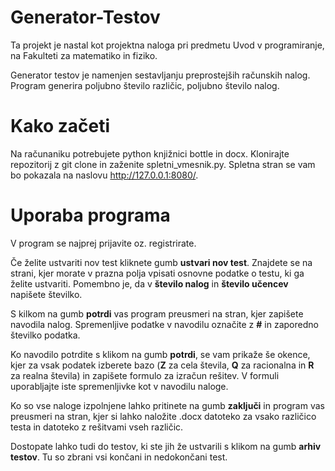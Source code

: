 # Generator-Testov

Ta projekt je nastal kot projektna naloga pri predmetu Uvod v programiranje, na Fakulteti za matematiko in fiziko.

Generator testov je namenjen sestavljanju preprostejših računskih nalog. Program generira poljubno število različic, poljubno število nalog.

# Kako začeti
Na računaniku potrebujete python knjižnici bottle in docx.
Klonirajte repozitorij z git clone in zaženite spletni_vmesnik.py. Spletna stran se vam bo pokazala na naslovu http://127.0.0.1:8080/.

# Uporaba programa
V program se najprej prijavite oz. registrirate. 

Če želite ustvariti nov test kliknete gumb **ustvari nov test**. Znajdete se na strani, kjer morate v prazna polja vpisati osnovne podatke o testu, ki ga želite       ustvariti. Pomembno je, da v **število nalog** in **število učencev** napišete številko.

S kilkom na gumb **potrdi** vas program preusmeri na stran, kjer zapišete navodila nalog. Spremenljive podatke v navodilu označite z **#** in zaporedno številko        podatka. 

Ko navodilo potrdite s klikom na gumb **potrdi**, se vam prikaže še okence, kjer za vsak podatek izberete bazo (**Z** za cela števila, **Q** za racionalna in **R** za realna števila) in zapišete formulo za izračun rešitev. V formuli uporabljajte iste spremenljivke kot v navodilu naloge.

Ko so vse naloge izpolnjene lahko pritinete na gumb **zaključi** in program vas preusmeri na stran, kjer si lahko naložite .docx datoteko za vsako različico            testa in datoteko z rešitvami vseh različic.

Dostopate lahko tudi do testov, ki ste jih že ustvarili s klikom na gumb **arhiv testov**. Tu so zbrani vsi končani in nedokončani test.
